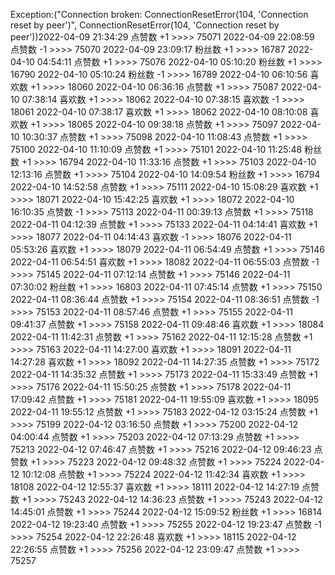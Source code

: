 Exception:("Connection broken: ConnectionResetError(104, 'Connection reset by peer')", ConnectionResetError(104, 'Connection reset by peer'))2022-04-09  21:34:29   点赞数 +1 >>>> 75071
2022-04-09  22:08:59   点赞数 -1 >>>> 75070
2022-04-09  23:09:17   粉丝数 +1 >>>> 16787
2022-04-10  04:54:11   点赞数 +1 >>>> 75076
2022-04-10  05:10:20   粉丝数 +1 >>>> 16790
2022-04-10  05:10:24   粉丝数 -1 >>>> 16789
2022-04-10  06:10:56   喜欢数 +1 >>>> 18060
2022-04-10  06:36:16   点赞数 +1 >>>> 75087
2022-04-10  07:38:14   喜欢数 +1 >>>> 18062
2022-04-10  07:38:15   喜欢数 -1 >>>> 18061
2022-04-10  07:38:17   喜欢数 +1 >>>> 18062
2022-04-10  08:10:08   喜欢数 +1 >>>> 18065
2022-04-10  09:38:18   点赞数 +1 >>>> 75097
2022-04-10  10:30:37   点赞数 +1 >>>> 75098
2022-04-10  11:08:43   点赞数 +1 >>>> 75100
2022-04-10  11:10:09   点赞数 +1 >>>> 75101
2022-04-10  11:25:48   粉丝数 +1 >>>> 16794
2022-04-10  11:33:16   点赞数 +1 >>>> 75103
2022-04-10  12:13:16   点赞数 +1 >>>> 75104
2022-04-10  14:09:54   粉丝数 +1 >>>> 16794
2022-04-10  14:52:58   点赞数 +1 >>>> 75111
2022-04-10  15:08:29   喜欢数 +1 >>>> 18071
2022-04-10  15:42:25   喜欢数 +1 >>>> 18072
2022-04-10  16:10:35   点赞数 -1 >>>> 75113
2022-04-11  00:39:13   点赞数 +1 >>>> 75118
2022-04-11  04:12:39   点赞数 +1 >>>> 75133
2022-04-11  04:14:41   喜欢数 +1 >>>> 18077
2022-04-11  04:14:43   喜欢数 -1 >>>> 18076
2022-04-11  05:53:26   喜欢数 +1 >>>> 18079
2022-04-11  06:54:49   点赞数 +1 >>>> 75146
2022-04-11  06:54:51   喜欢数 +1 >>>> 18082
2022-04-11  06:55:03   点赞数 -1 >>>> 75145
2022-04-11  07:12:14   点赞数 +1 >>>> 75146
2022-04-11  07:30:02   粉丝数 +1 >>>> 16803
2022-04-11  07:45:14   点赞数 +1 >>>> 75150
2022-04-11  08:36:44   点赞数 +1 >>>> 75154
2022-04-11  08:36:51   点赞数 -1 >>>> 75153
2022-04-11  08:57:46   点赞数 +1 >>>> 75155
2022-04-11  09:41:37   点赞数 +1 >>>> 75158
2022-04-11  09:48:46   喜欢数 +1 >>>> 18084
2022-04-11  11:42:31   点赞数 +1 >>>> 75162
2022-04-11  12:15:28   点赞数 +1 >>>> 75163
2022-04-11  14:27:00   喜欢数 +1 >>>> 18091
2022-04-11  14:27:28   喜欢数 +1 >>>> 18092
2022-04-11  14:27:35   点赞数 +1 >>>> 75172
2022-04-11  14:35:32   点赞数 +1 >>>> 75173
2022-04-11  15:33:49   点赞数 +1 >>>> 75176
2022-04-11  15:50:25   点赞数 +1 >>>> 75178
2022-04-11  17:09:42   点赞数 +1 >>>> 75181
2022-04-11  19:55:09   喜欢数 +1 >>>> 18095
2022-04-11  19:55:12   点赞数 +1 >>>> 75183
2022-04-12  03:15:24   点赞数 +1 >>>> 75199
2022-04-12  03:16:50   点赞数 +1 >>>> 75200
2022-04-12  04:00:44   点赞数 +1 >>>> 75203
2022-04-12  07:13:29   点赞数 +1 >>>> 75213
2022-04-12  07:46:47   点赞数 +1 >>>> 75216
2022-04-12  09:46:23   点赞数 +1 >>>> 75223
2022-04-12  09:48:32   点赞数 +1 >>>> 75224
2022-04-12  10:12:08   点赞数 +1 >>>> 75224
2022-04-12  11:42:34   喜欢数 +1 >>>> 18108
2022-04-12  12:55:37   喜欢数 +1 >>>> 18111
2022-04-12  14:27:19   点赞数 +1 >>>> 75243
2022-04-12  14:36:23   点赞数 +1 >>>> 75243
2022-04-12  14:45:01   点赞数 +1 >>>> 75244
2022-04-12  15:09:52   粉丝数 +1 >>>> 16814
2022-04-12  19:23:40   点赞数 +1 >>>> 75255
2022-04-12  19:23:47   点赞数 -1 >>>> 75254
2022-04-12  22:26:48   喜欢数 +1 >>>> 18115
2022-04-12  22:26:55   点赞数 +1 >>>> 75256
2022-04-12  23:09:47   点赞数 +1 >>>> 75257
